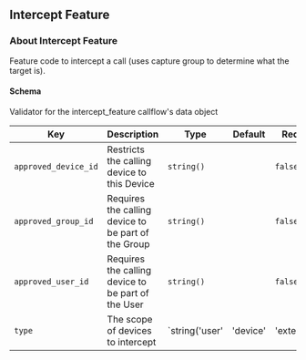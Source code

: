 ## Intercept Feature

### About Intercept Feature

Feature code to intercept a call (uses capture group to determine what the target is).

#### Schema

Validator for the intercept_feature callflow's data object



Key | Description | Type | Default | Required
--- | ----------- | ---- | ------- | --------
`approved_device_id` | Restricts the calling device to this Device | `string()` |   | `false`
`approved_group_id` | Requires the calling device to be part of the Group | `string()` |   | `false`
`approved_user_id` | Requires the calling device to be part of the User | `string()` |   | `false`
`type` | The scope of devices to intercept | `string('user' | 'device' | 'extension')` |   | `false`



